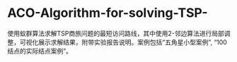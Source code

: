 # ACO-Algorithm-for-solving-TSP-
使用蚁群算法求解TSP商旅问题的最短访问路线，其中使用2-邻边算法进行局部调整，可视化展示求解结果，附带实验报告说明。案例包括“五角星小型案例”, “100结点的实际结点案例”。
